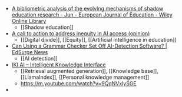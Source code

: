 - [A bibliometric analysis of the evolving mechanisms of shadow education research - Jun - European Journal of Education - Wiley Online Library](https://onlinelibrary.wiley.com/doi/10.1111/ejed.12646?af=R)
	- [[Shadow education]]
- [A call to action to address inequity in AI access (opinion)](https://www.insidehighered.com/opinion/views/2024/04/04/call-action-address-inequity-ai-access-opinion)
	- [[Digital divide]], [[Equity]], [[Artificial intelligence in education]]
- [Can Using a Grammar Checker Set Off AI-Detection Software? | EdSurge News](https://www.edsurge.com/news/2024-04-04-can-using-a-grammar-checker-set-off-ai-detection-software)
	- [[AI detection]]
- [IKI AI – Intelligent Knowledge Interface](https://iki.ai/)
	- [[Retrieval augmented generation]], [[Knowledge base]], [[LlamaIndex]], [[Personal knowledge management]]
	- https://m.youtube.com/watch?v=9QqNVxlySGE
-